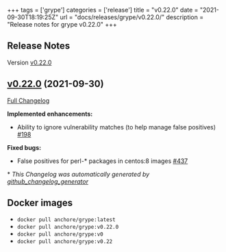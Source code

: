 +++
tags = ['grype']
categories = ['release']
title = "v0.22.0"
date = "2021-09-30T18:19:25Z"
url = "docs/releases/grype/v0.22.0/"
description = "Release notes for grype v0.22.0"
+++

## Release Notes

Version [v0.22.0](https://github.com/anchore/grype/releases/tag/v0.22.0)

## [v0.22.0](https://github.com/anchore/grype/tree/v0.22.0) (2021-09-30)

[Full Changelog](https://github.com/anchore/grype/compare/v0.21.0...v0.22.0)

**Implemented enhancements:**

- Ability to ignore vulnerability matches \(to help manage false positives\) [\#198](https://github.com/anchore/grype/issues/198)

**Fixed bugs:**

- False positives for perl-\* packages in centos:8 images [\#437](https://github.com/anchore/grype/issues/437)



\* *This Changelog was automatically generated by [github_changelog_generator](https://github.com/github-changelog-generator/github-changelog-generator)*


## Docker images

- `docker pull anchore/grype:latest`
- `docker pull anchore/grype:v0.22.0`
- `docker pull anchore/grype:v0`
- `docker pull anchore/grype:v0.22`

